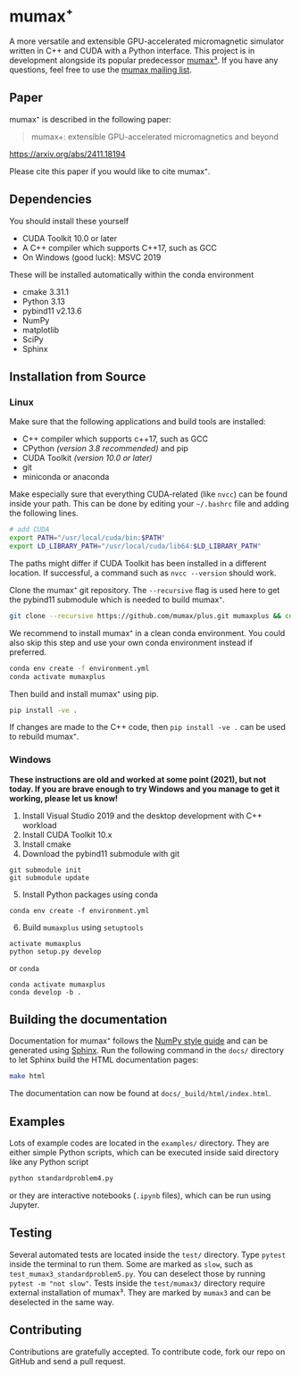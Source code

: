 # mumax⁺
A more versatile and extensible GPU-accelerated micromagnetic simulator written in C++ and CUDA with a Python interface. This project is in development alongside its popular predecessor [mumax³](https://github.com/mumax/3).
If you have any questions, feel free to use the [mumax mailing list](https://groups.google.com/g/mumax2).

## Paper

mumax⁺ is described in the following paper:
> mumax+: extensible GPU-accelerated micromagnetics and beyond

https://arxiv.org/abs/2411.18194

Please cite this paper if you would like to cite mumax⁺.

## Dependencies
You should install these yourself
* CUDA Toolkit 10.0 or later
* A C++ compiler which supports C++17, such as GCC
* On Windows (good luck): MSVC 2019

These will be installed automatically within the conda environment
* cmake 3.31.1
* Python 3.13
* pybind11 v2.13.6
* NumPy
* matplotlib
* SciPy
* Sphinx

## Installation from Source

### Linux

Make sure that the following applications and build tools are installed:
* C++ compiler which supports c++17, such as GCC
* CPython *(version 3.8 recommended)* and pip 
* CUDA Toolkit *(version 10.0 or later)*
* git
* miniconda or anaconda

Make especially sure that everything CUDA-related (like `nvcc`) can be found inside your path. This can be done by editing your `~/.bashrc` file and adding the following lines.
```bash
# add CUDA
export PATH="/usr/local/cuda/bin:$PATH"
export LD_LIBRARY_PATH="/usr/local/cuda/lib64:$LD_LIBRARY_PATH"
```
The paths might differ if CUDA Toolkit has been installed in a different location. If successful, a command such as `nvcc --version` should work.

Clone the mumax⁺ git repository. The `--recursive` flag is used here to get the pybind11 submodule which is needed to build mumax⁺.
```bash
git clone --recursive https://github.com/mumax/plus.git mumaxplus && cd mumaxplus
```
We recommend to install mumax⁺ in a clean conda environment. You could also skip this step and use your own conda environment instead if preferred.
```bash
conda env create -f environment.yml
conda activate mumaxplus
```
Then build and install mumax⁺ using pip.
```bash
pip install -ve .
```
If changes are made to the C++ code, then `pip install -ve .` can be used to rebuild mumax⁺.

### Windows

**These instructions are old and worked at some point (2021), but not today. If you are brave enough to try Windows and you manage to get it working, please let us know!**

1. Install Visual Studio 2019 and the desktop development with C++ workload
2. Install CUDA Toolkit 10.x
3. Install cmake
4. Download the pybind11 submodule with git
```
git submodule init
git submodule update
```
5. Install Python packages using conda
```
conda env create -f environment.yml
```
6. Build `mumaxplus` using `setuptools`
```
activate mumaxplus
python setup.py develop
```
or `conda`
```
conda activate mumaxplus
conda develop -b .
```

## Building the documentation

Documentation for mumax⁺ follows the [NumPy style guide](https://numpydoc.readthedocs.io/en/latest/format.html) and can be generated using [Sphinx](https://www.sphinx-doc.org). Run the following command in the `docs/` directory to let Sphinx build the HTML documentation pages:
```bash
make html
```
The documentation can now be found at `docs/_build/html/index.html`.

## Examples

Lots of example codes are located in the `examples/` directory. They are either simple Python scripts, which can be executed inside said directory like any Python script
```bash
python standardproblem4.py
```
or they are interactive notebooks (`.ipynb` files), which can be run using Jupyter.

## Testing

Several automated tests are located inside the `test/` directory. Type `pytest` inside the terminal to run them. Some are marked as `slow`, such as `test_mumax3_standardproblem5.py`. You can deselect those by running `pytest -m "not slow"`. Tests inside the `test/mumax3/` directory require external installation of mumax³. They are marked by `mumax3` and can be deselected in the same way.


## Contributing
Contributions are gratefully accepted. To contribute code, fork our repo on GitHub and send a pull request.
